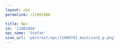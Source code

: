 ```yaml
---
layout: npc
permalink: /11001866

title: Npc
id: '11001866'
npc_name: 'Stefan'
icon_url: 'portrait/npc/11000742_musician2_p.png'
---
```

